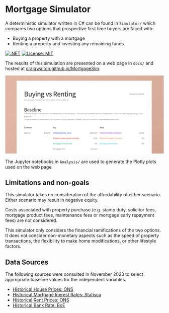 # Mortgage Simulator

A deterministic simulator written in C# can be found in `Simulator/` which compares two options that prospective first time buyers are faced with:
* Buying a property with a mortgage
* Renting a property and investing any remaining funds.

[![.NET](https://github.com/craigwalton/MortgageSim/actions/workflows/dotnet.yml/badge.svg)](https://github.com/craigwalton/MortgageSim/actions/workflows/dotnet.yml)
[![License: MIT](https://img.shields.io/badge/License-MIT-yellow.svg)](https://opensource.org/licenses/MIT)

The results of this simulation are presented on a web page in `docs/` and hosted at [craigwalton.github.io/MortgageSim](https://craigwalton.github.io/MortgageSim).

[![Screenshot of results web page](docs/preview-screenshot.png)](https://craigwalton.github.io/MortgageSim)

The Jupyter notebooks in `Analysis/` are used to generate the Plotly plots used on the web page.


## Limitations and non-goals

This simulator takes no consideration of the affordability of either scenario. Either scenario may result
in negative equity.

Costs associated with property purchase (e.g. stamp duty, solicitor fees, mortgage product fees, maintenance fees or
mortgage early repayment fees) are not considered.

This simulator only considers the financial ramifications of the two options. It does not consider non-monetary aspects
such as the speed of property transactions, the flexibility to make home modifications, or other lifestyle factors.


## Data Sources

The following sources were consulted in November 2023 to select appropriate baseline values for the independent variables.

* [Historical House Prices: ONS](https://www.ons.gov.uk/economy/inflationandpriceindices/bulletins/housepriceindex/august2023)
* [Historical Mortgage Inerest Rates: Statisca](https://www.statista.com/statistics/386301/uk-average-mortgage-interest-rates/)
* [Historical Rent Prices: ONS](https://www.ons.gov.uk/economy/inflationandpriceindices/bulletins/indexofprivatehousingrentalprices/september2023)
* [Historical Bank Rate: BoE](https://www.bankofengland.co.uk/boeapps/database/Bank-Rate.asp)
